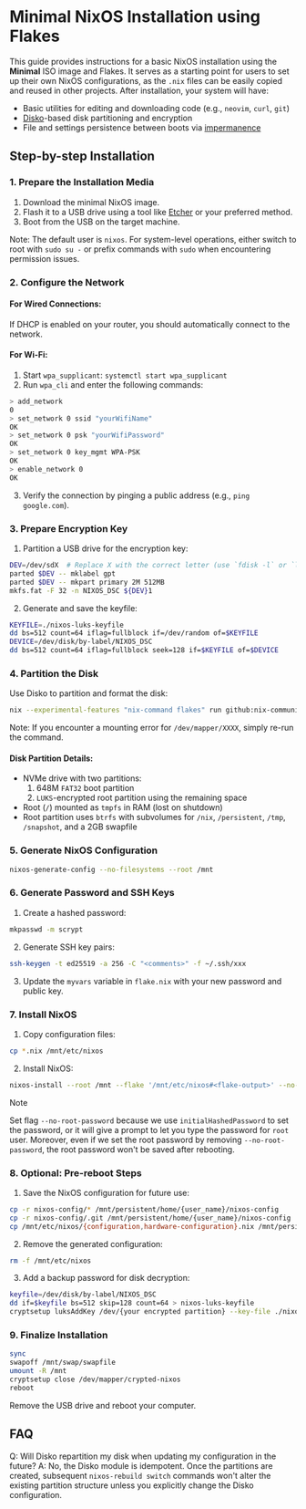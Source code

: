 # Minimal NixOS Installation using Flakes

This guide provides instructions for a basic NixOS installation using the **Minimal** ISO image and Flakes. It serves as a starting point for users to set up their own NixOS configurations, as the `.nix` files can be easily copied and reused in other projects. After installation, your system will have:

- Basic utilities for editing and downloading code (e.g., `neovim`, `curl`, `git`)
- [Disko](https://github.com/nix-community/disko)-based disk partitioning and encryption
- File and settings persistence between boots via [impermanence](https://github.com/nix-community/impermanence)

## Step-by-step Installation

### 1. Prepare the Installation Media

1. Download the minimal NixOS image.
2. Flash it to a USB drive using a tool like [Etcher](https://etcher.balena.io/) or your preferred method.
3. Boot from the USB on the target machine.

Note: The default user is `nixos`. For system-level operations, either switch to root with `sudo su -` or prefix commands with `sudo` when encountering permission issues.

### 2. Configure the Network

#### For Wired Connections:
If DHCP is enabled on your router, you should automatically connect to the network.

#### For Wi-Fi:
1. Start `wpa_supplicant`: `systemctl start wpa_supplicant`
2. Run `wpa_cli` and enter the following commands:

```bash
> add_network
0
> set_network 0 ssid "yourWifiName"
OK
> set_network 0 psk "yourWifiPassword"
OK
> set_network 0 key_mgmt WPA-PSK
OK
> enable_network 0
OK
```

3. Verify the connection by pinging a public address (e.g., `ping google.com`).

### 3. Prepare Encryption Key

1. Partition a USB drive for the encryption key:
```bash
DEV=/dev/sdX  # Replace X with the correct letter (use `fdisk -l` or `lsblk` to identify)
parted $DEV -- mklabel gpt
parted $DEV -- mkpart primary 2M 512MB
mkfs.fat -F 32 -n NIXOS_DSC ${DEV}1
```

2. Generate and save the keyfile:
```bash
KEYFILE=./nixos-luks-keyfile
dd bs=512 count=64 iflag=fullblock if=/dev/random of=$KEYFILE
DEVICE=/dev/disk/by-label/NIXOS_DSC
dd bs=512 count=64 iflag=fullblock seek=128 if=$KEYFILE of=$DEVICE
```

### 4. Partition the Disk

Use Disko to partition and format the disk:

```bash
nix --experimental-features "nix-command flakes" run github:nix-community/disko -- --mode disko ./disk-op/disko-partition.nix
```

Note: If you encounter a mounting error for `/dev/mapper/XXXX`, simply re-run the command.

#### Disk Partition Details:
- NVMe drive with two partitions:
  1. 648M `FAT32` boot partition
  2. `LUKS`-encrypted root partition using the remaining space
- Root (`/`) mounted as `tmpfs` in RAM (lost on shutdown)
- Root partition uses `btrfs` with subvolumes for `/nix`, `/persistent`, `/tmp`, `/snapshot`, and a 2GB swapfile

### 5. Generate NixOS Configuration

```bash
nixos-generate-config --no-filesystems --root /mnt
```

### 6. Generate Password and SSH Keys

1. Create a hashed password:
```bash
mkpasswd -m scrypt
```

2. Generate SSH key pairs:
```bash
ssh-keygen -t ed25519 -a 256 -C "<comments>" -f ~/.ssh/xxx
```

3. Update the `myvars` variable in `flake.nix` with your new password and public key.

### 7. Install NixOS

1. Copy configuration files:
```bash
cp *.nix /mnt/etc/nixos
```

2. Install NixOS:
```bash
nixos-install --root /mnt --flake '/mnt/etc/nixos#<flake-output>' --no-root-password
```

> [!Note]
> Set flag `--no-root-password` because we use `initialHashedPassword` to set the password, or it will give 
> a prompt to let you type the password for `root` user. Moreover, even if we set the root password by 
> removing `--no-root-password`, the root password won't be saved after rebooting.

### 8. Optional: Pre-reboot Steps

1. Save the NixOS configuration for future use:
```bash
cp -r nixos-config/* /mnt/persistent/home/{user_name}/nixos-config
cp -r nixos-config/.git /mnt/persistent/home/{user_name}/nixos-config
cp /mnt/etc/nixos/{configuration,hardware-configuration}.nix /mnt/persistent/home/{user_name}/nixos-config/nixos-installer 
```

2. Remove the generated configuration:
```bash
rm -f /mnt/etc/nixos
```

3. Add a backup password for disk decryption:
```bash
keyfile=/dev/disk/by-label/NIXOS_DSC
dd if=$keyfile bs=512 skip=128 count=64 > nixos-luks-keyfile
cryptsetup luksAddKey /dev/{your encrypted partition} --key-file ./nixos-luks-keyfile
```

### 9. Finalize Installation

```bash
sync
swapoff /mnt/swap/swapfile
umount -R /mnt
cryptsetup close /dev/mapper/crypted-nixos
reboot
```

Remove the USB drive and reboot your computer.

## FAQ

Q: Will Disko repartition my disk when updating my configuration in the future?
A: No, the Disko module is idempotent. Once the partitions are created, subsequent `nixos-rebuild switch` commands won't alter the existing partition structure unless you explicitly change the Disko configuration.
